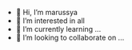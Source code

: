 - 👋 Hi, I’m marussya
- 👀 I’m interested in all
- 🌱 I’m currently learning ...
- 💞️ I’m looking to collaborate on ...
